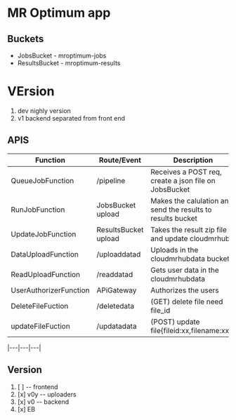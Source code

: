 # MR Optimum app

## Buckets 
- JobsBucket - mroptimum-jobs
- ResultsBucket - mroptimum-results

# VErsion
1. dev nighly version
1. v1 backend separated from front end

## APIS

|Function| Route/Event | Description |
|---|---|---|
|QueueJobFunction  | /pipeline  | Receives a POST req, create a json file on JobsBucket |
| RunJobFunction | JobsBucket upload | Makes the calulation and send the results to results bucket |
| UpdateJobFunction | ResultsBucket upload | Takes the result zip file and update cloudmrhub |
| DataUploadFunction | /uploaddatad | Uploads in the cloudmrhubdata bucket |
| ReadUploadFunction | /readdatad | Gets user data in the cloudmrhubdata |
| UserAuthorizerFunction | APiGateway | Authorizes the users |
DeleteFileFuction | /deletedata | (GET) delete file need file_id |
updateFileFuction | /updatadata | (POST) update file{fileid:xx,filename:xxy}|


|---|---|---|

## Version
1. [ ] -- frontend
1. [x] v0y  -- uploaders
1. [x] v0 -- backend
1. [x] EB 